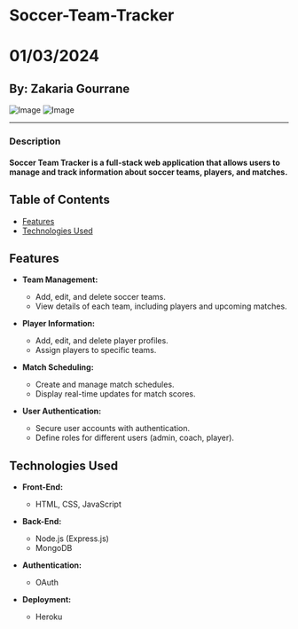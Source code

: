 # Soccer-Team-Tracker
# 01/03/2024
## By: Zakaria Gourrane

![Image](https://i.ibb.co/qM750x4/Untitled-Diagram-drawio.png)
![Image](https://i.ibb.co/41Ft0nZ/Untitled-Diagram-drawio-1.png)
***
### Description
  #### Soccer Team Tracker is a full-stack web application that allows users to manage and track information about soccer teams, players, and matches.

## Table of Contents

- [Features](#features)
- [Technologies Used](#technologies-used)

## Features

- **Team Management:**
  - Add, edit, and delete soccer teams.
  - View details of each team, including players and upcoming matches.

- **Player Information:**
  - Add, edit, and delete player profiles.
  - Assign players to specific teams.

- **Match Scheduling:**
  - Create and manage match schedules.
  - Display real-time updates for match scores.

- **User Authentication:**
  - Secure user accounts with authentication.
  - Define roles for different users (admin, coach, player).

## Technologies Used

- **Front-End:**
  - HTML, CSS, JavaScript

- **Back-End:**
  - Node.js (Express.js)
  - MongoDB 

- **Authentication:**
  - OAuth 

- **Deployment:**
  - Heroku

